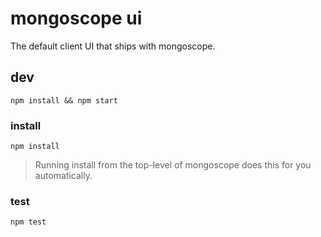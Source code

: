 # mongoscope ui

The default client UI that ships with mongoscope.

## dev

```
npm install && npm start
```

### install

```
npm install
```

> Running install from the top-level of mongoscope does this for you automatically.

### test

```
npm test
```
